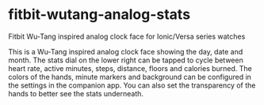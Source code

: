 # fitbit-wutang-analog-stats
Fitbit Wu-Tang inspired analog clock face for Ionic/Versa series watches

This is a Wu-Tang inspired analog clock face showing the day, date and month. The stats dial on the lower right can be tapped to cycle between heart rate, active minutes, steps, distance, floors and calories burned. The colors of the hands, minute markers and background can be configured in the settings in the companion app. You can also set the transparency of the hands to better see the stats underneath.
